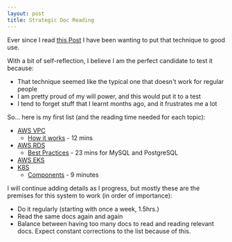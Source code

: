 ```yaml
---
layout: post
title: Strategic Doc Reading
---
```

Ever since I read [this Post](https://acloudguru.com/blog/engineering/the-career-changing-art-of-reading-the-docs) I have been wanting to put that technique to good use.

With a bit of self-reflection, I believe I am the perfect candidate to test it because:
- That technique seemed like the typical one that doesn't work for regular people
- I am pretty proud of my will power, and this would put it to a test
- I tend to forget stuff that I learnt months ago, and it frustrates me a lot

So... here is my first list (and the reading time needed for each topic):
- [AWS VPC](https://docs.aws.amazon.com/vpc/latest/userguide/what-is-amazon-vpc.html)
  - [How it works](https://docs.aws.amazon.com/vpc/latest/userguide/how-it-works.html) - 12 mins
- [AWS RDS](https://docs.aws.amazon.com/AmazonRDS/latest/UserGuide/Welcome.html)
  - [Best Practices](https://docs.aws.amazon.com/AmazonRDS/latest/UserGuide/CHAP_BestPractices.html) - 23 mins for MySQL and PostgreSQL
- [AWS EKS](https://docs.aws.amazon.com/eks/latest/userguide/what-is-eks.html)
- [K8S](https://kubernetes.io/docs/home/)
  - [Components](https://kubernetes.io/docs/concepts/overview/components/) - 9 minutes

I will continue adding details as I progress, but mostly these are the premises for this system to work (in order of importance):
- Do it regularly (starting with once a week, 1.5hrs.)
- Read the same docs again and again
- Balance between having too many docs to read and reading relevant docs. Expect constant corrections to the list because of this.


